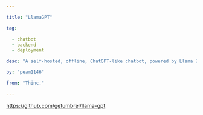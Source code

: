 ```yaml
---

title: "LlamaGPT" 

tag: 

  - chatbot
  - backend
  - deployment 

desc: "A self-hosted, offline, ChatGPT-like chatbot, powered by Llama 2. 100% private, with no data leaving your device." 

by: "peam1146" 

from: "Thinc." 

---
```




https://github.com/getumbrel/llama-gpt 


